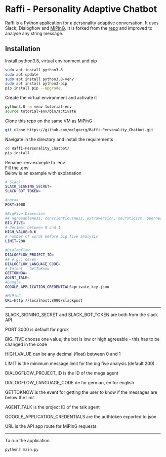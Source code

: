 # Raffi - Personality Adaptive Chatbot

Raffi is a Python application for a personality adaptive conversation.
It uses Slack, Dialogflow and [MiPinG](https://github.com/mclgoerg/MiningPersonalityInGerman). It is forked from the
[repo](https://github.com/iUssel/MiningPersonalityInGerman) and improved to analyse any string message.

## Installation

Install python3.8, virtual environment and pip

```bash
sudo apt install python3.8
sudo apt update
sudo apt install python3.8-venv
sudo apt install python3-pip
pip install pip --upgrade
```

Create the virtual environment and activate it
```bash
python3.8 -m venv tutorial-env
source tutorial-env/bin/activate
```
Clone this repo on the same VM as MiPinG

```bash
git clone https://github.com/mclgoerg/Raffi-Personality_Chatbot.git
```

Navigate in the directory and install the requirements
```bash
cd Raffi-Personality_Chatbot/
pip install .
```

Rename .env.example to .env  
Fill the .env  
Below is an example with explanation

```bash
# Slack
SLACK_SIGNING_SECRET=
SLACK_BOT_TOKEN=

#ngrok
PORT=3000

#BigFive Dimension
## agreeableness, conscientiousness, extraversion, neuroticism, openness
BIG_FIVE=
# decimal between 0 and 1
HIGH_VALUE=0.6
# number of words before big five analysis
LIMIT=200

#Dialogflow
DIALOGFLOW_PROJECT_ID=
## e.g.: de/en
DIALOGFLOW_LANGUAGE_CODE=
# Intent - GetToKnow
GETTOKNOW=
AGENT_TALK=
#Google
GOOGLE_APPLICATION_CREDENTIALS=private_key.json

#MiPinG
URL=http://localhost:8000/slackpost

```
---
SLACK_SIGNING_SECRET and SLACK_BOT_TOKEN are both from the slack API  

PORT 3000 is default for ngrok  

BIG_FIVE choose one value, the bot is low or high agreeable - this has to be changed in the code  

HIGH_VALUE can be any decimal (float) between 0 and 1

LIMIT is the minimum message limit for the big five analysis (default 200)  

DIALOGFLOW_PROJECT_ID is the ID of the mega agent  

DIALOGFLOW_LANGUAGE_CODE de for german, en for english  

GETTOKNOW is the event for getting the user to know if the messages are below the limit

AGENT_TALK is the project ID of the talk agent  

GOOGLE_APPLICATION_CREDENTIALS are the authtoken exported to json

URL is the API app route for MiPinG requests

---
To run the application
```bash
python3 main.py
```
